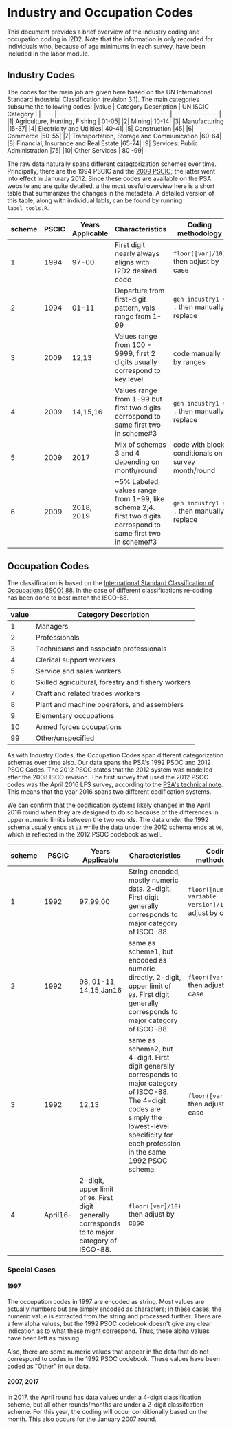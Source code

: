 # Industry and Occupation Codes

This document provides a brief overview of the industry coding and occupation coding in I2D2. Note that the information is only recorded for individuals who, because of age minimums in each survey, have been included in the labor module.

## Industry Codes
The codes for the main job are given here based on the UN International Standard Industrial Classification (revision 3.1).  The main categories subsume the following codes:
|value | Category Description | UN ISCIC Category |
|-----|-----------------------------------------|-----------------|
|1| Agriculture, Hunting, Fishing | 01-05|
|2| Mining| 10-14|
|3| Manufacturing |15-37|
|4| Electricity and Utilities| 40-41|
|5| Construction |45|
|6| Commerce |50-55|
|7| Transportation, Storage and Communication |60-64|
|8| Financial, Insurance and Real Estate |65-74|
|9| Services: Public Administration |75|
|10| Other Services | 80 -99|

The raw data naturally spans different categtorization schemes over time. Principally, there are the 1994 PSCIC and the [2009 PSCIC](http://psa.gov.ph/content/philippine-standard-industrial-classification-psic); the latter went into effect in Janurary 2012. Since these codes are available on the PSA website and are quite detailed, a the most useful overview here is a short table that summarizes the changes in the metadata. A detailed version of this table, along with individual labls, can be found by running `label_tools.R`.

|scheme | PSCIC | Years Applicable | Characteristics | Coding methodology |
|-----|------|--------------|----------------------------|-----------------|
|1| 1994 |97-00 |First digit nearly always aligns with I2D2 desired code | `floor([var]/10)` then adjust by case |
|2| 1994 | 01-11| Departure from first-digit pattern, vals range from 1-99 | `gen industry1 = .` then manually replace|
|3| 2009 |12,13 | Values range from 100 - 9999, first 2 digits usually correspond to key level | code manually by ranges |
|4| 2009 |14,15,16 | Values range from 1-99 but first two digits corrospond to same first two in scheme#3  | `gen industry1 = .` then manually replace |
|5| 2009 | 2017| Mix of schemas 3 and 4 depending on month/round  | code with block conditionals on survey month/round |
|6| 2009 | 2018, 2019| ~5% Labeled, values range from 1-99, like schema 2;4. first two digits corrospond to same first two in scheme#3   | `gen industry1 = .` then manually replace |


## Occupation Codes
The classification is based on the [International Standard Classification of Occupations (ISCO) 88](https://www.ilo.org/public/english/bureau/stat/isco/isco88/publ4.htm). In the case of different classifications re-coding has been done to best match the ISCO-88.

|value | Category Description |
|-----|------------------------------|
|1  | Managers |
|2  | Professionals |
|3  | Technicians and associate professionals |
|4  |  Clerical support workers |
|5  | Service and sales workers |
|6  | Skilled agricultural, forestry and fishery workers|
|7  | Craft and related trades workers|
|8  | Plant and machine operators, and assemblers |
|9  | Elementary occupations |
|10  | Armed forces occupations|
|99 | Other/unspecified|

As with Industry Codes, the Occupation Codes span different categorization schemas over time also. Our data spans the PSA's 1992 PSOC and 2012 PSOC Codes. The 2012 PSOC states that the 2012 system was modelled after the 2008 ISCO revision. The first survey that used the 2012 PSOC codes was the April 2016 LFS survey, according to the [PSA's technical note](https://psa.gov.ph/content/technical-notes-labor-force-survey-lfs). This means that the year 2016 spans two different codification systems.

We can confirm that the codification systems likely changes in the April 2016 round when they are designed to do so because of the differences in upper numeric limits between the two rounds. The data under the 1992 schema usually ends at `93` while the data under the 2012 schema ends at `96`, which is reflected in the 2012 PSOC codebook as well.


|scheme | PSCIC | Years Applicable | Characteristics | Coding methodology |
|-----|------|--------------|----------------------------|----------------------------------|
|1| 1992 |97,99,00 |String encoded, mostly numeric data. 2-digit. First digit generally corresponds to major category of ISCO-88. | `floor([numeric variable version]/10)` then adjust by case |
|2| 1992 | 98, 01-11, 14,15,Jan16 | same as scheme1, but encoded as numeric directly. 2-digit, upper limit of `93`. First digit generally corresponds to major category of ISCO-88.| `floor([var]/10)` then adjust by case|
|3| 1992 | 12,13 | same as scheme2, but 4-digit. First digit generally corresponds to major category of ISCO-88. The 4-digit codes are simply the lowest-level specificity for each profession in the same 1992 PSOC schema. | `floor([var]/1000)` then adjust by case|
|4| April16- | 2-digit, upper limit of `96`. First digit generally corresponds to to major category of ISCO-88. | `floor([var]/10)` then adjust by case |

### Special Cases

#### 1997
The occupation codes in 1997 are encoded as string. Most values are actually numbers but are simply encoded as characters; in these cases, the numeric value is extracted from the string and processed further. There are a few alpha values, but the 1992 PSOC codebook doesn't give any clear indication as to what these might correspond. Thus, these alpha values have been left as missing.

Also, there are some numeric values that appear in the data that do not correspond to codes in the 1992 PSOC codebook. These values have been coded as "Other" in our data.

#### 2007, 2017
In 2017, the April round has data values under a 4-digit classification scheme, but all other rounds/months are under a 2-digit classifcation scheme. For this year, the coding will occur conditionally based on the month. This also occurs for the January 2007 round. 
